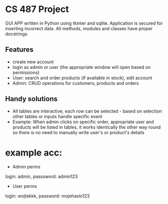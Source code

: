 # CS 487 Project
GUI APP written in Python using tkinter and sqlite.
Application is secured for inserting incorrect data.
All methods, modules and classes have proper docstrings.


## Features
- create new account
- login as admin or user (the appropriate window will open based on permissions)
- User: search and order products (if available in stock), edit account
- Admin: CRUD operations for customers, products and orders

## Handy solutions
- All tables are interactive, each row can be selected - based on selection other tables or inputs handle specific event
- Example: When admin clicks on specific order, appropriate user and products will be listed in tables,
it works identically the other way round so there is no need to manually write user's or product's details

# example acc:

- Admin perms

login: admin,
passsword: admin123

- User perms

login: wojtekkk,
password: mojehaslo123



